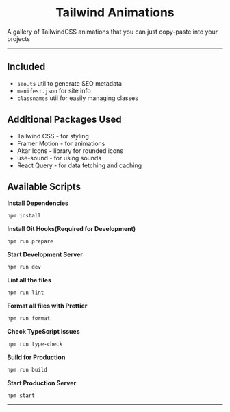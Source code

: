 <h1 align="center">
  Tailwind Animations
</h1>

A gallery of TailwindCSS animations that you can just copy-paste into your projects

---

## Included

- `seo.ts` util to generate SEO metadata
- `manifest.json` for site info
- `classnames` util for easily managing classes

## Additional Packages Used

- Tailwind CSS - for styling
- Framer Motion - for animations
- Akar Icons - library for rounded icons
- use-sound - for using sounds
- React Query - for data fetching and caching

## Available Scripts

**Install Dependencies**

```bash
npm install
```

**Install Git Hooks(Required for Development)**

```bash
npm run prepare
```

**Start Development Server**

```bash
npm run dev
```

**Lint all the files**

```bash
npm run lint
```

**Format all files with Prettier**

```bash
npm run format
```

**Check TypeScript issues**

```bash
npm run type-check
```

**Build for Production**

```bash
npm run build
```

**Start Production Server**

```bash
npm start
```

---
